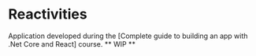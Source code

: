 # Reactivities
Application developed during the [Complete guide to building an app with .Net Core and React] course. ** WIP **
